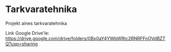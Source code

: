 # Tarkvaratehnika
Projekt aines tarkvaratehnika

Link Google Drive'le: https://drive.google.com/drive/folders/0Bx0aY4YWbWRtc2RNRFFnOVdBZTQ?usp=sharing
